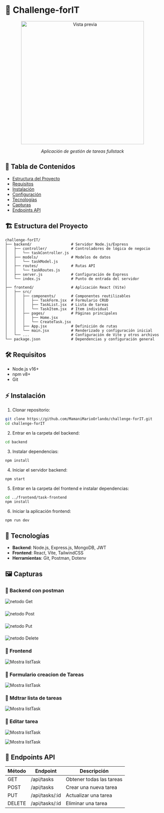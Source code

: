 # 🚀 Challenge-forIT

<div align="center">
  <img src="https://i.imgur.com/JQ9w2Jn.png" width="400" alt="Vista previa">
  <p><em>Aplicación de gestión de tareas fullstack</em></p>
</div>

## 📌 Tabla de Contenidos
- [Estructura del Proyecto](#-estructura-del-proyecto)
- [Requisitos](#-requisitos)
- [Instalación](#-instalación)
- [Configuración](#-configuración)
- [Tecnologías](#-tecnologías)
- [Capturas](#-capturas)
- [Endpoints API](#-endpoints-api)

## 🏗️ Estructura del Proyecto

```
challenge-forIT/
├── backend/                  # Servidor Node.js/Express
│   ├── controller/           # Controladores de lógica de negocio
│   │   └── taskController.js  
│   ├── models/               # Modelos de datos
│   │   └── taskModel.js      
│   ├── routes/               # Rutas API
│   │   └── taskRoutes.js     
│   ├── server.js             # Configuración de Express
│   └── index.js              # Punto de entrada del servidor
│
├── frontend/                 # Aplicación React (Vite)
│   ├── src/
│   │   ├── components/       # Componentes reutilizables
│   │   │   ├── TaskForm.jsx  # Formulario CRUD
│   │   │   ├── TaskList.jsx  # Lista de tareas
│   │   │   └── TaskItem.jsx  # Item individual
│   │   ├── pages/            # Páginas principales
│   │   │   ├── Home.jsx      
│   │   │   └── CreateTask.jsx
│   │   ├── App.jsx           # Definición de rutas
│   │   └── main.jsx          # Renderizado y configuración inicial
│   └── ...                   # Configuración de Vite y otros archivos
└── package.json              # Dependencias y configuración general
```

## 🛠️ Requisitos

- Node.js v16+
- npm v8+
- Git

## ⚡ Instalación

1. Clonar repositorio:
```bash
git clone https://github.com/MamaniMarioOrlando/challenge-forIT.git
cd challenge-forIT
```

2. Entrar en la carpeta del backend:
```bash
cd backend
```

3. Instalar dependencias:
```bash
npm install
```

4. Iniciar el servidor backend:
```bash
npm start
```

5. Entrar en la carpeta del frontend e instalar dependencias:
```bash
cd ../frontend/task-frontend
npm install
```

6. Iniciar la aplicación frontend:
```bash
npm run dev
```

## 🚀 Tecnologías

- **Backend**: Node.js, Express.js, MongoDB, JWT
- **Frontend**: React, Vite, TailwindCSS
- **Herramientas**: Git, Postman, Dotenv

## 🖼️ Capturas
### 📌 Backend con postman 
![netodo Get](assets/bakend01.png)

### 
![netodo Post](assets/bakend00.png)

### 
![netodo Put](assets/bakend02.png)

### 
![netodo Delete](assets/bakend03.png)

### 📌 Frontend 
![Mostra listTask](assets/frontend00.png)

### 📌 Formulario creacion de  Tareas  
![Mostra listTask](assets/frontend01.png)

### 📌 Mdtrar lista de tareas  
![Mostra listTask](assets/frontend02.png)

### 📌 Editar tarea 
![Mostra listTask](assets/frontend03.png)

![Mostra listTask](assets/frontend04.png)


## 📌 Endpoints API

| Método | Endpoint     | Descripción             |
|--------|------------|-------------------------|
| GET    | /api/tasks | Obtener todas las tareas |
| POST   | /api/tasks | Crear una nueva tarea    |
| PUT    | /api/tasks/:id | Actualizar una tarea |
| DELETE | /api/tasks/:id | Eliminar una tarea |


